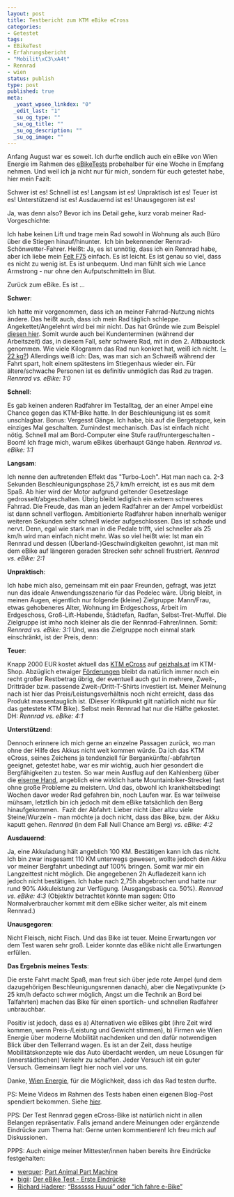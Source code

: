 ```yaml
--- 
layout: post
title: Testbericht zum KTM eBike eCross
categories: 
- Getestet
tags: 
- EBikeTest
- Erfahrungsbericht
- "Mobilit\xC3\xA4t"
- Rennrad
- wien
status: publish
type: post
published: true
meta: 
  _yoast_wpseo_linkdex: "0"
  _edit_last: "1"
  _su_og_type: ""
  _su_og_title: ""
  _su_og_description: ""
  _su_og_image: ""
---
```

Anfang August war es soweit. Ich durfte endlich auch ein eBike von Wien Energie im Rahmen des <a title="e-Bike-Test? – Ich bin dabei." href="http://johannes.nagl.name/2012/e-bike-test-ich-bin-dabei/">eBikeTests</a> probehalber für eine Woche in Empfang nehmen. Und weil ich ja nicht nur für mich, sondern für euch getestet habe, hier mein Fazit:<!--more-->

Schwer ist es! Schnell ist es! Langsam ist es! Unpraktisch ist es! Teuer ist es! Unterstützend ist es! Ausdauernd ist es! Unausgegoren ist es!

Ja, was denn also? Bevor ich ins Detail gehe, kurz vorab meiner Rad-Vorgeschichte:

Ich habe keinen Lift und trage mein Rad sowohl in Wohnung als auch Büro über die Stiegen hinauf/hinunter.  Ich bin bekennender Rennrad-Schönwetter-Fahrer. Heißt: Ja, es ist unnötig, dass ich ein Rennrad habe, aber ich liebe mein <a href="http://johannes.nagl.name/2010/rennrad-felt-f75/">Felt F75</a> einfach. Es ist leicht. Es ist genau so viel, dass es nicht zu wenig ist. Es ist unbequem. Und man fühlt sich wie Lance Armstrong - nur ohne den Aufputschmitteln im Blut.

Zurück zum eBike. Es ist ...

<strong>Schwer</strong>:

Ich hatte mir vorgenommen, dass ich an meiner Fahrrad-Nutzung nichts ändere. Das heißt auch, dass ich mein Rad täglich schleppe. Angekettet/Angelehnt wird bei mir nicht. Das hat Gründe wie zum Beispiel <a href="http://twitter.com/schaffertom/statuses/234266068124852224">diesen hier</a>. Somit wurde auch bei Kundenterminen (während der Arbeitszeit) das, in diesem Fall, sehr schwere Rad, mit in den 2. Altbaustock genommen. Wie viele Kilogramm das Rad nun konkret hat, weiß ich nicht. (<a href="http://www.ktm-bikes.at/e-bike/e-bike/eCross.php?lang=DE">~ 22 kg?</a>) Allerdings weiß ich: Das, was man sich an Schweiß während der Fahrt spart, holt einem spätestens im Stiegenhaus wieder ein. Für ältere/schwache Personen ist es definitiv unmöglich das Rad zu tragen. <em>Rennrad vs. eBike: 1:0</em>

<strong>Schnell</strong>:

Es gab keinen anderen Radfahrer im Testalltag, der an einer Ampel eine Chance gegen das KTM-Bike hatte. In der Beschleunigung ist es somit unschlagbar. Bonus: Vergesst Gänge. Ich habe, bis auf die Bergetappe, kein einziges Mal geschalten. Zumindest mechanisch. Das ist einfach nicht nötig. Schnell mal am Bord-Computer eine Stufe rauf/runtergeschalten - Boom! Ich frage mich, warum eBikes überhaupt Gänge haben. <em>Rennrad vs. eBike: 1:1</em>

<strong>Langsam</strong>:

Ich nenne den auftretenden Effekt das "Turbo-Loch". Hat man nach ca. 2-3 Sekunden Beschleunigungsphase 25,7 km/h erreicht, ist es aus mit dem Spaß. Ab hier wird der Motor aufgrund geltender Gesetzeslage gedrosselt/abgeschalten. Übrig bleibt lediglich ein extrem schweres Fahrrad. Die Freude, das man an jedem Radfahrer an der Ampel vorbeidüst ist dann schnell verflogen. Ambitionierte Radfahrer haben innerhalb weniger weiteren Sekunden sehr schnell wieder aufgeschlossen. Das ist schade und nervt. Denn, egal wie stark man in die Pedale trifft, viel schneller als 25 km/h wird man einfach nicht mehr. Was so viel heißt wie: Ist man ein Rennrad und dessen (Überland-)Geschwindigkeiten gewohnt, ist man mit dem eBike auf längeren geraden Strecken sehr schnell frustriert. <em>Rennrad vs. eBike: 2:1</em>

<strong>Unpraktisch</strong>:

Ich habe mich also, gemeinsam mit ein paar Freunden, gefragt, was jetzt nun das ideale Anwendungsszenario für das Pedelec wäre. Übrig bleibt, in meinen Augen, eigentlich nur folgende (kleine) Zielgruppe: Mann/Frau, etwas gehobeneres Alter, Wohnung im Erdgeschoss, Arbeit im Erdgeschoss, Groß-Lift-Habende, Städtefan, Radfan, Selbst-Tret-Muffel. Die Zielgruppe ist imho noch kleiner als die der Rennrad-Fahrer/innen. Somit: <em>Rennrad vs. eBike: 3:1</em> Und, was die Zielgruppe noch einmal stark einschränkt, ist der Preis, denn:

<strong>Teuer</strong>:

Knapp 2000 EUR kostet aktuell das <a href="http://www.ktm-bikes.at/e-bike/e-bike/eCross.php?lang=DE">KTM eCross</a> auf <a href="http://geizhals.at/716327">geizhals.at</a> im KTM-Shop. Abzüglich etwaiger <a href="http://www.oeamtc.at/?id=2500,1362941,,">Förderungen</a> bleibt da natürlich immer noch ein recht großer Restbetrag übrig, der eventuell auch gut in mehrere, Zweit-, Dritträder bzw. passende Zweit-/Dritt-T-Shirts investiert ist. Meiner Meinung nach ist hier das Preis/Leistungsverhältnis noch nicht erreicht, dass das Produkt massentauglich ist. (Dieser Kritikpunkt gilt natürlich nicht nur für das getestete KTM Bike). Selbst mein Rennrad hat nur die Hälfte gekostet. DH: <em>Rennrad vs. eBike: 4:1</em>

<strong>Unterstützend</strong>:

Dennoch erinnere ich mich gerne an einzelne Passagen zurück, wo man ohne der Hilfe des Akkus nicht weit kommen würde. Da ich das KTM eCross, seines Zeichens ja tendenziell für Bergankünfte/-abfahrten geeignet, getestet habe, war es mir wichtig, auch hier gesondert die Bergfähigkeiten zu testen. So war mein Ausflug auf den Kahlenberg (über die <a href="http://www.runmap.net/route/58218#lat=48.255684933201&amp;lng=16.35708&amp;zoom=13&amp;maptype=ts_terrain">eiserne Hand</a>, angeblich eine wirklich harte Mountainbiker-Strecke) fast ohne große Probleme zu meistern. Und das, obwohl ich krankheitsbedingt Wochen davor weder Rad gefahren bin, noch Laufen war. Es war teilweise mühsam, letztlich bin ich jedoch mit dem eBike tatsächlich den Berg hinaufgekommen.  Fazit der Abfahrt: Lieber nicht über allzu viele Steine/Wurzeln - man möchte ja doch nicht, dass das Bike, bzw. der Akku kaputt gehen. <em>Rennrad</em> (in dem Fall Null Chance am Berg) <em>vs. eBike: 4:2</em>

<strong>Ausdauernd</strong>:

Ja, eine Akkuladung hält angeblich 100 KM. Bestätigen kann ich das nicht. Ich bin zwar insgesamt 110 KM unterwegs gewesen, wollte jedoch den Akku vor meiner Bergfahrt unbedingt auf 100% bringen. Somit war mir ein Langzeittest nicht möglich. Die angegebenen 2h Aufladezeit kann ich jedoch nicht bestätigen. Ich habe nach 2,75h abgebrochen und hatte nur rund 90% Akkuleistung zur Verfügung. (Ausgangsbasis ca. 50%). <em>Rennrad vs. eBike: 4:3</em> (Objektiv betrachtet könnte man sagen: Otto Normalverbraucher kommt mit dem eBike sicher weiter, als mit einem Rennrad.)

<strong>Unausgegoren</strong>:

Nicht Fleisch, nicht Fisch. Und das Bike ist teuer. Meine Erwartungen vor dem Test waren sehr groß. Leider konnte das eBike nicht alle Erwartungen erfüllen.

<strong>Das Ergebnis meines Tests</strong>:

Die erste Fahrt macht Spaß, man freut sich über jede rote Ampel (und dem dazugehörigen Beschleunigungsrennen danach), aber die Negativpunkte (&gt; 25 km/h defacto schwer möglich, Angst um die Technik an Bord bei Talfahrten) machen das Bike für einen sportlich- und schnellen Radfahrer unbrauchbar.

Positiv ist jedoch, dass es a) Alternativen wie eBikes gibt (ihre Zeit wird kommen, wenn Preis-/Leistung und Gewicht stimmen), b) Firmen wie Wien Energie über moderne Mobilität nachdenken und den dafür notwendigen Blick über den Tellerrand wagen. Es ist an der Zeit, dass heutige Mobilitätskonzepte wie das Auto überdacht werden, um neue Lösungen für (innerstädtischen) Verkehr zu schaffen. Jeder Versuch ist ein guter Versuch. Gemeinsam liegt hier noch viel vor uns.

Danke, <a href="http://blog.wienenergie.at/2012/07/18/sommer-e-bike-test-2012/">Wien Energie</a>, für die Möglichkeit, dass ich das Rad testen durfte.

PS: Meine Videos im Rahmen des Tests haben einen eigenen Blog-Post spendiert bekommen. Siehe <a href="http://johannes.nagl.name/2012/videos-zum-ktm-ecross-e-bike-test">hier</a>.

PPS: Der Test Rennrad gegen eCross-Bike ist natürlich nicht in allen Belangen repräsentativ. Falls jemand andere Meinungen oder ergänzende Eindrücke zum Thema hat: Gerne unten kommentieren! Ich freu mich auf Diskussionen.

PPPS: Auch einige meiner Mittester/innen haben bereits ihre Eindrücke festgehalten:
<ul>
	<li><a href="http://www.werquer.com/blog/">werquer</a>: <a href="http://www.werquer.com/blog/2012/07/ebiketest-part-animal-part-machine/">Part Animal Part Machine</a></li>
	<li><a href="http://bigii.wordpress.com/">bigii</a>: <a href="http://bigii.wordpress.com/2012/07/17/der-ebike-test-erste-eindrucke/">Der eBike Test - Erste Eindrücke</a></li>
	<li><a href="http://hdrr.at">Richard Haderer</a>: <a title="“Bssssss Huuui” oder “ich fahre e-Bike”" href="http://www.hdrr.at/2012/bssssss-huuui-oder-ich-fahre-e-bike/">“Bssssss Huuui” oder “ich fahre e-Bike”</a></li>
</ul>
